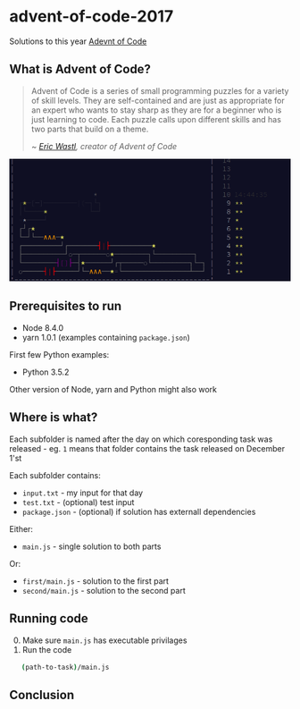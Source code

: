 # advent-of-code-2017
Solutions to this year [Adevnt of Code](https://adventofcode.com/2017)

## What is Advent of Code?

> Advent of Code is a series of small programming puzzles for a variety of skill levels. They are self-contained and are just as appropriate for an expert who wants to stay sharp as they are for a beginner who is just learning to code. Each puzzle calls upon different skills and has two parts that build on a theme.
>
> ~ <cite>[Eric Wastl](http://was.tl/), creator of Advent of Code</cite>

![interface overview](./overview.png)

## Prerequisites to run

- Node 8.4.0
- yarn 1.0.1 (examples containing `package.json`)

First few Python examples:
- Python 3.5.2

Other version of Node, yarn and Python might also work

## Where is what?

Each subfolder is named after the day on which coresponding task was released - eg. `1` means that folder contains the task released on December 1'st

Each subfolder contains:
- `input.txt` - my input for that day
- `test.txt` - (optional) test input
- `package.json` - (optional) if solution has externall dependencies

Either:
- `main.js` - single solution to both parts

Or:
- `first/main.js` - solution to the first part
- `second/main.js` - solution to the second part

## Running code

0. Make sure `main.js` has executable privilages
1. Run the code
```sh
   (path-to-task)/main.js 
```

## Conclusion

<!-- My conclusions -> expand this -->
<!-- Maybe a screenshot of the leaderboard after it's done? -->
